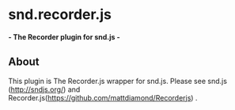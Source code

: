 # snd.recorder.js
#### - The Recorder plugin for snd.js -

## About
This plugin is The Recorder.js wrapper for snd.js.
Please see snd.js (http://sndjs.org/) and Recorder.js(https://github.com/mattdiamond/Recorderjs) .

